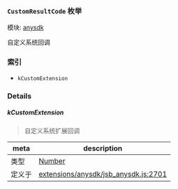 ### `CustomResultCode` 枚举



模块: [anysdk](../modules/anysdk.md)


自定义系统回调


### 索引
  - `kCustomExtension`

### Details


##### kCustomExtension

> 自定义系统扩展回调

| meta | description |
|------|-------------|
| 类型 | <a href="https://developer.mozilla.org/en/JavaScript/Reference/Global_Objects/Number" class="crosslink external" target="_blank">Number</a> |
| 定义于 | [extensions/anysdk/jsb_anysdk.js:2701](https://github.com/cocos-creator/engine/blob/4f734a806d1fd7c4073fb064fddc961384fe67af/extensions/anysdk/jsb_anysdk.js#L2701) |


